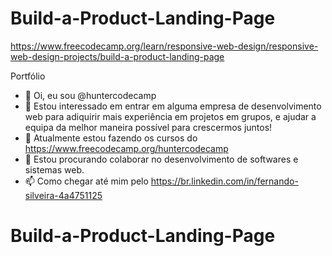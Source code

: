 # Build-a-Product-Landing-Page

https://www.freecodecamp.org/learn/responsive-web-design/responsive-web-design-projects/build-a-product-landing-page


Portfólio

- 👋 Oi, eu sou @huntercodecamp
- 👀 Estou interessado em entrar em alguma empresa de desenvolvimento web para adiquirir mais experiência em projetos em grupos, e ajudar a equipa da melhor maneira possível para crescermos juntos!
- 🌱 Atualmente estou fazendo os cursos do https://www.freecodecamp.org/huntercodecamp
- 💞️ Estou procurando colaborar no desenvolvimento de softwares e sistemas web.
- 📫 Como chegar até mim pelo https://br.linkedin.com/in/fernando-silveira-4a4751125


# Build-a-Product-Landing-Page